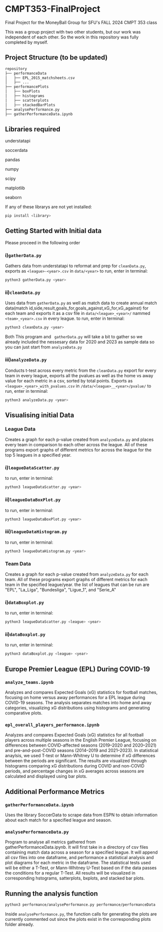 # CMPT353-FinalProject
Final Project for the MoneyBall Group for SFU's FALL 2024 CMPT 353 class

This was a group project with two other students, but our work was independent of each other. So the work in this repository was fully completed by myself.
## Project Structure (to be updated)
```bash
repository
├── performanceData
│   ├── EPL_2015_matchsheets.csv
│   ├── ...
├── performancePlots
│   ├── boxPlots
│   ├── histograms
│   ├── scatterplots
│   ├── stackedBarPlots
├── analysePerformance.py
├── gatherPerformanceData.ipynb
```

## Libraries required

understatapi 

soccerdata

pandas

numpy

scipy

matplotlib

seaborn

If any of these librarys are not yet installed:
```bash
pip install <library>
```

## Getting Started with Initial data
Please proceed in the following order

### i)`gatherData.py`
Gathers data from understatapi to reformat and prep for `cleanData.py`, exports as `<league>-<year>.csv` in `data/<year>`
to run, enter in terminal:
```bash
python3 gatherData.py <year>
```

### ii)`cleanData.py`
Uses data from `gatherData.py` as well as match data to create annual match data(match id,side,result,goals_for,goals_against,xG_for,xG_against) for each team and exports it as a csv file in `data/<league>_<year>/` nammed `<team>_<year>.csv` in every league.
to run, enter in terminal:
```bash
python3 cleanData.py <year>
```
Both This program and ` gatherData.py` will take a bit to gather so we already included the nessesary data for 2020 and 2023 as sample data so you can just start from `analyzeData.py`

### iii)`analyzeData.py`
Conducts t-test across every metric from the `cleanData.py` export for every team in every league, exports all the pvalues as well as the home vs away value for each metric in a csv, sorted by total points. Exports as `<league>_<year>_with_pvalues.csv` in `/data/<league>__<year>/pvalue/`
to run, enter in terminal:
```bash
python3 analyzeData.py <year>
```

## Visualising initial Data

### League Data
Creates a graph for each p-value created from `analyzeData.py` and places every team in comparison to each other across the league.
All of these programs export graphs of different metrics for across the league for the top 5 leagues in a specified year.
### i)`leagueDataScatter.py`
to run, enter in terminal:
```bash
python3 leagueDataScatter.py <year>
```

### ii)`leagueDataBoxPlot.py`
to run, enter in terminal:
```bash
python3 leagueDataBoxPlot.py <year>
```

### iii)`leagueDataHistogram.py`
to run, enter in terminal:
```bash
python3 leagueDataHistogram.py <year>
```

### Team Data
Creates a graph for each p-value created from `analyzeData.py` for each team.
All of these programs export graphs of different metrics for each team in the specified league/year.
the list of leagues that can be run are "EPL", "La_Liga", "Bundesliga", "Ligue_1", and "Serie_A" 
### i)`dataBoxplot.py`
to run, enter in terminal:
```bash
python3 leagueDataScatter.py <league> <year>
```

### ii)`dataBoxplot.py`
to run, enter in terminal:
```bash
python3 dataBoxplot.py <league> <year>
```

## Europe Premier League (EPL) During COVID-19

### `analyze_teams.ipynb`
Analyzes and compares Expected Goals (xG) statistics for football matches, focusing on home versus away performances for a EPL league during COVID-19 seasons. The analysis separates matches into home and away categories, visualizing xG distributions using histograms and generating comparative plots.

### `epl_overall_players_performance.ipynb`
Analyzes and compares Expected Goals (xG) statistics for all football players across multiple seasons in the English Premier League, focusing on differences between COVID-affected seasons (2019–2020 and 2020–2021) and pre-and-post-COVID seasons (2014–2019 and 2021–2023). In statistical anaylsis, we used T-test or Mann-Whitney U to determine if xG differences between the periods are significant. The results are visualized through histograms comparing xG distributions during COVID and non-COVID periods, and percentage changes in xG averages across seasons are calculated and displayed using bar plots.


## Additional Performance Metrics

### `gatherPerformanceData.ipynb`
Uses the library SoccerData to scrape data from ESPN to obtain information about each match for a specified league and season.

### `analysePerformanceData.py`
Program to analyse all metrics gathered from gatherPerformanceData.ipynb. It will first take in a directory of csv files containing match data across a season for a specified league. It will append all csv files into one dataframe, and performance a statistical analysis and plot diagrams for each metric in the dataframe. The statistical tests used will be either a T-Test, or Mann-Whitney U-Test based on if the data passes the conditions for a regular T-Test. All results will be visualized in corresponding hstograms, satterplots, bxplots, and stacked bar plots.

## Running the analysis function
```bash
python3 performance/analysePerformance.py performance/performanceData
```
Inside `analysePerformance.py`, the function calls for generating the plots are currently commented out since the plots exist in the corresponding plots folder already. 
